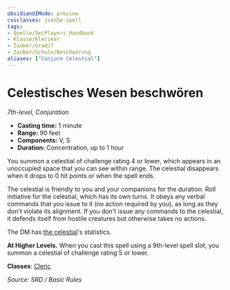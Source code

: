```yaml
---
obsidianUIMode: preview
cssclasses: json5e-spell
tags:
- Quelle/5e/Players_Handbook
- Klasse/Kleriker
- Zauber/Grad/7
- Zauber/Schule/Beschwörung
aliases: ["Conjure Celestial"]
---
```

# Celestisches Wesen beschwören
*7th-level, Conjuration*  

- **Casting time:** 1 minute
- **Range:** 90 feet
- **Components:** V, S
- **Duration:** Concentration, up to 1 hour

You summon a celestial of challenge rating 4 or lower, which appears in an unoccupied space that you can see within range. The celestial disappears when it drops to 0 hit points or when the spell ends.

The celestial is friendly to you and your companions for the duration. Roll initiative for the celestial, which has its own turns. It obeys any verbal commands that you issue to it (no action required by you), as long as they don't violate its alignment. If you don't issue any commands to the celestial, it defends itself from hostile creatures but otherwise takes no actions.

The DM has [the celestial](../Bestiarium/Celestische/couatl.md)'s statistics.

**At Higher Levels.** When you cast this spell using a 9th-level spell slot, you summon a celestial of challenge rating 5 or lower.

**Classes**: [Cleric](../Charakteroptionen/Klassen/Kleriker.md)

*Source: SRD / Basic Rules*